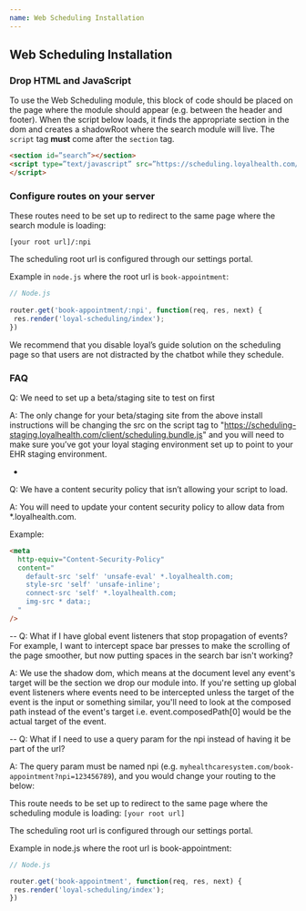 ```yaml
---
name: Web Scheduling Installation
---
```


## Web Scheduling Installation

### Drop HTML and JavaScript

To use the Web Scheduling module, this block of code should be placed on the page where the module should appear (e.g. between the header and footer). When the script below loads, it finds the appropriate section in the dom and creates a shadowRoot where the search module will live. The `script` tag **must** come after the `section` tag.


```html
<section id=”search”></section>
<script type=”text/javascript” src=”https://scheduling.loyalhealth.com/client/scheduling.bundle.js” data-id=”search-client-id” data-value=”[Your Client ID]” async>
</script>
```

### Configure routes on your server

These routes need to be set up to redirect to the same page where the search module is loading:

`[your root url]/:npi`

The scheduling root url is configured through our settings portal.

Example in `node.js` where the root url is `book-appointment`:

```js
// Node.js
 
router.get('book-appointment/:npi', function(req, res, next) {
 res.render('loyal-scheduling/index');
})
```

We recommend that you disable loyal’s guide solution on the scheduling page so that users are not distracted by the chatbot while they schedule. 

### FAQ

Q: We need to set up a beta/staging site to test on first

A: The only change for your beta/staging site from the above install instructions will be changing the src on the script tag to "https://scheduling-staging.loyalhealth.com/client/scheduling.bundle.js" and you will need to make sure you’ve got your loyal staging environment set up to point to your EHR staging environment.

-
Q: We have a content security policy that isn’t allowing your script to load.

A: You will need to update your content security policy to allow data from *.loyalhealth.com.

Example:
```html
<meta
  http-equiv="Content-Security-Policy"
  content="
    default-src 'self' 'unsafe-eval' *.loyalhealth.com;
    style-src 'self' 'unsafe-inline';
    connect-src 'self' *.loyalhealth.com;
    img-src * data:; 
  "
/>
```

--
Q: What if I have global event listeners that stop propagation of events? For example, I want to intercept space bar presses to make the scrolling of the page smoother, but now putting spaces in the search bar isn't working?

A: We use the shadow dom, which means at the document level any event's target will be the section we drop our module into. If you're setting up global event listeners where events need to be intercepted unless the target of the event is the input or something similar, you'll need to look at the composed path instead of the event's target i.e. event.composedPath[0] would be the actual target of the event.

--
Q: What if I need to use a query param for the npi instead of having it be part of the url?

A: The query param must be named npi (e.g. `myhealthcaresystem.com/book-appointment?npi=123456789`), and you would change your routing to the below:

This route needs to be set up to redirect to the same page where the scheduling module is loading:
`[your root url]`

The scheduling root url is configured through our settings portal.

Example in node.js where the root url is book-appointment:
```js
// Node.js

router.get('book-appointment', function(req, res, next) {
 res.render('loyal-scheduling/index');
})
```

